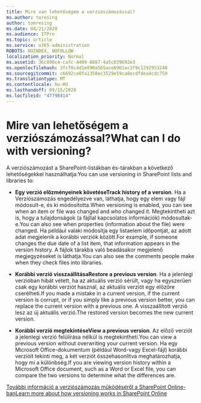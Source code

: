 ```yaml
---
title: Mire van lehetőségem a verziószámozással?
ms.author: toresing
author: tomresing
ms.date: 04/21/2020
ms.audience: ITPro
ms.topic: article
ms.service: o365-administration
ROBOTS: NOINDEX, NOFOLLOW
localization_priority: Normal
ms.assetid: 36c890c4-cafc-4409-8887-4a5c039692e3
ms.openlocfilehash: 3fcf8c4d1e890a565ace6961ac3f9c1292953248
ms.sourcegitcommit: c6692ce0fa1358ec3529e59ca0ecdfdea4cdc759
ms.translationtype: MT
ms.contentlocale: hu-HU
ms.lasthandoff: 09/15/2020
ms.locfileid: "47798414"
---
```

# <a name="what-can-i-do-with-versioning"></a><span data-ttu-id="c8560-102">Mire van lehetőségem a verziószámozással?</span><span class="sxs-lookup"><span data-stu-id="c8560-102">What can I do with versioning?</span></span>

<span data-ttu-id="c8560-103">A verziószámozást a SharePoint-listákban és-tárakban a következő lehetőségekkel használhatja:</span><span class="sxs-lookup"><span data-stu-id="c8560-103">You can use versioning in SharePoint lists and libraries to:</span></span>
  
- <span data-ttu-id="c8560-104">**Egy verzió előzményeinek követése**</span><span class="sxs-lookup"><span data-stu-id="c8560-104">**Track history of a version**.</span></span> <span data-ttu-id="c8560-105">Ha a Verziószámozás engedélyezve van, láthatja, hogy egy elem vagy fájl módosult-e, és ki módosította.</span><span class="sxs-lookup"><span data-stu-id="c8560-105">When versioning is enabled, you can see when an item or file was changed and who changed it.</span></span> <span data-ttu-id="c8560-106">Megtekintheti azt is, hogy a tulajdonságok (a fájllal kapcsolatos információk) módosultak-e.</span><span class="sxs-lookup"><span data-stu-id="c8560-106">You can also see when properties (information about the file) were changed.</span></span> <span data-ttu-id="c8560-107">Ha például valaki módosítja egy listaelem időpontját, az adott adat megjelenik a korábbi verziók között.</span><span class="sxs-lookup"><span data-stu-id="c8560-107">For example, if someone changes the due date of a list item, that information appears in the version history.</span></span> <span data-ttu-id="c8560-108">A fájlok tárakba való beadásakor megjelenő megjegyzéseket is láthatja.</span><span class="sxs-lookup"><span data-stu-id="c8560-108">You can also see the comments people make when they check files into libraries.</span></span> 
    
- <span data-ttu-id="c8560-109">**Korábbi verzió visszaállítása**</span><span class="sxs-lookup"><span data-stu-id="c8560-109">**Restore a previous version**.</span></span> <span data-ttu-id="c8560-110">Ha a jelenlegi verzióban hibát vétett, ha az aktuális verzió sérült, vagy ha egyszerűen csak egy korábbi verziót használ, az aktuális verziót egy előzőre cserélheti.</span><span class="sxs-lookup"><span data-stu-id="c8560-110">If you made a mistake in a current version, if the current version is corrupt, or if you simply like a previous version better, you can replace the current version with a previous one.</span></span> <span data-ttu-id="c8560-111">A visszaállított verzió lesz az új aktuális verzió.</span><span class="sxs-lookup"><span data-stu-id="c8560-111">The restored version becomes the new current version.</span></span> 
    
- <span data-ttu-id="c8560-112">**Korábbi verzió megtekintése**</span><span class="sxs-lookup"><span data-stu-id="c8560-112">**View a previous version**.</span></span> <span data-ttu-id="c8560-113">Az előző verziót a jelenlegi verzió felülírása nélkül is megtekintheti.</span><span class="sxs-lookup"><span data-stu-id="c8560-113">You can view a previous version without overwriting your current version.</span></span> <span data-ttu-id="c8560-114">Ha egy Microsoft Office-dokumentum (például Word-vagy Excel-fájl) korábbi verzióit tekinti meg, a két verziót összehasonlítva meghatározhatja, hogy mi a különbség.</span><span class="sxs-lookup"><span data-stu-id="c8560-114">If you are viewing version history within a Microsoft Office document, such as a Word or Excel file, you can compare the two versions to determine what the differences are.</span></span> 
    
[<span data-ttu-id="c8560-115">További információ a verziószámozás működéséről a SharePoint Online-ban</span><span class="sxs-lookup"><span data-stu-id="c8560-115">Learn more about how versioning works in SharePoint Online</span></span>](https://go.microsoft.com/fwlink/?linkid=875710)
  

